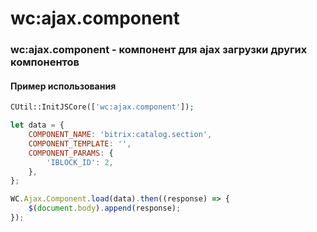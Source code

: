 # wc:ajax.component

### wc:ajax.component - компонент для ajax загрузки других компонентов

#### Пример использования

```php
CUtil::InitJSCore(['wc:ajax.component']);
```

```js
let data = {
    COMPONENT_NAME: 'bitrix:catalog.section',
    COMPONENT_TEMPLATE: '',
    COMPONENT_PARAMS: {
        'IBLOCK_ID': 2,
    },
};

WC.Ajax.Component.load(data).then((response) => {
    $(document.body).append(response);
});
```
